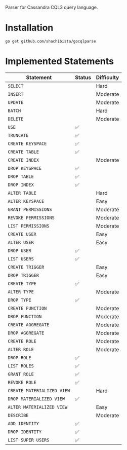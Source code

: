 Parser for Cassandra CQL3 query language.

# Installation

```
go get github.com/shachibista/gocqlparse
```

# Implemented Statements

| Statement                       | Status             | Difficulty
|---------------------------------|--------------------|-----------
| `SELECT`                        |                    | Hard
| `INSERT`                        |                    | Moderate
| `UPDATE`                        |                    | Moderate
| `BATCH`                         |                    | Hard
| `DELETE`                        |                    | Moderate
| `USE`                           | :white_check_mark: |
| `TRUNCATE`                      | :white_check_mark: |
| `CREATE KEYSPACE`               | :white_check_mark: |
| `CREATE TABLE`                  | :white_check_mark: |
| `CREATE INDEX`                  |                    | Moderate
| `DROP KEYSPACE`                 | :white_check_mark: |
| `DROP TABLE`                    | :white_check_mark: |
| `DROP INDEX`                    | :white_check_mark: |
| `ALTER TABLE`                   |                    | Hard
| `ALTER KEYSPACE`                |                    | Easy
| `GRANT PERMISSIONS`             |                    | Moderate
| `REVOKE PERMISSIONS`            |                    | Moderate
| `LIST PERMISSIONS`              |                    | Moderate
| `CREATE USER`                   |                    | Easy
| `ALTER USER`                    |                    | Easy
| `DROP USER`                     | :white_check_mark: |
| `LIST USERS`                    | :white_check_mark: |
| `CREATE TRIGGER`                |                    | Easy
| `DROP TRIGGER`                  |                    | Easy
| `CREATE TYPE`                   | :white_check_mark: |
| `ALTER TYPE`                    |                    | Moderate
| `DROP TYPE`                     | :white_check_mark: |
| `CREATE FUNCTION`               |                    | Moderate
| `DROP FUNCTION`                 |                    | Moderate
| `CREATE AGGREGATE`              |                    | Moderate
| `DROP AGGREGATE`                |                    | Moderate
| `CREATE ROLE`                   |                    | Moderate
| `ALTER ROLE`                    |                    | Moderate
| `DROP ROLE`                     | :white_check_mark: |
| `LIST ROLES`                    | :white_check_mark: |
| `GRANT ROLE`                    | :white_check_mark: |
| `REVOKE ROLE`                   | :white_check_mark: |
| `CREATE MATERIALIZED VIEW`      |                    | Hard
| `DROP MATERIALIZED VIEW`        | :white_check_mark: |
| `ALTER MATERIALIZED VIEW`       |                    | Easy
| `DESCRIBE`                      |                    | Moderate
| `ADD IDENTITY`                  | :white_check_mark: |
| `DROP IDENTITY`                 | :white_check_mark: |
| `LIST SUPER USERS`              | :white_check_mark: |
